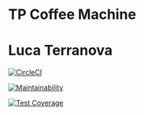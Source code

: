 # TP Coffee Machine 

# Luca Terranova


[![CircleCI](https://dl.circleci.com/status-badge/img/gh/LucaTerranovaB/CoffeeMachine/tree/main.svg?style=svg)](https://dl.circleci.com/status-badge/redirect/gh/LucaTerranovaB/CoffeeMachine/tree/main)

[![Maintainability](https://api.codeclimate.com/v1/badges/3a59582332edf5677896/maintainability)](https://codeclimate.com/github/LucaTerranovaB/CoffeeMachine/maintainability)

[![Test Coverage](https://api.codeclimate.com/v1/badges/3a59582332edf5677896/test_coverage)](https://codeclimate.com/github/LucaTerranovaB/CoffeeMachine/test_coverage)